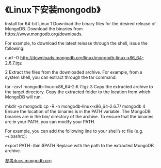 《Linux下安装mongodb》
==========

Install for 64-bit Linux
1
Download the binary files for the desired release of MongoDB.
Download the binaries from https://www.mongodb.org/downloads.

For example, to download the latest release through the shell, issue the following:

curl -O http://downloads.mongodb.org/linux/mongodb-linux-x86_64-2.6.7.tgz

2
Extract the files from the downloaded archive.
For example, from a system shell, you can extract through the tar command:

tar -zxvf mongodb-linux-x86_64-2.6.7.tgz
3
Copy the extracted archive to the target directory.
Copy the extracted folder to the location from which MongoDB will run.

mkdir -p mongodb
cp -R -n mongodb-linux-x86_64-2.6.7/ mongodb
4
Ensure the location of the binaries is in the PATH variable.
The MongoDB binaries are in the bin/ directory of the archive. To ensure that the binaries are in your PATH, you can modify your PATH.

For example, you can add the following line to your shell’s rc file (e.g. ~/.bashrc):

export PATH=<mongodb-install-directory>/bin:$PATH
Replace <mongodb-install-directory> with the path to the extracted MongoDB archive.


 


 

[参考docs.mongodb.org](http://docs.mongodb.org/manual/tutorial/install-mongodb-on-linux/)
